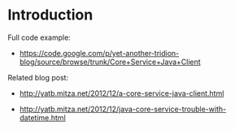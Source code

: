# Introduction #

Full code example:
  * https://code.google.com/p/yet-another-tridion-blog/source/browse/trunk/Core+Service+Java+Client

Related blog post:

  * http://yatb.mitza.net/2012/12/a-core-service-java-client.html

  * http://yatb.mitza.net/2012/12/java-core-service-trouble-with-datetime.html
